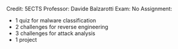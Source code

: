 Credit: 5ECTS
Professor: Davide Balzarotti
Exam: No
Assignment: 
+ 1 quiz for malware classification
+ 2 challenges for reverse engineering
+ 3 challenges for attack analysis
+ 1 project 